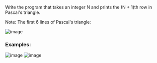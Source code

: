 Write the program that takes an integer N and prints the (N + 1)th row in Pascal's triangle.

Note: The first 6 lines of Pascal's triangle:

![image](https://user-images.githubusercontent.com/45227327/221916734-32e5d30e-6adc-471d-aa4f-f081f12db6be.png)

### Examples:

![image](https://user-images.githubusercontent.com/45227327/221916913-65b20c2d-e354-4ee5-be53-079b811ca259.png)
![image](https://user-images.githubusercontent.com/45227327/221917100-0726214d-3e80-43d4-b234-acc2ea877f87.png)
